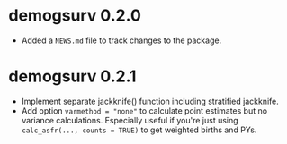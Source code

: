 # demogsurv 0.2.0

* Added a `NEWS.md` file to track changes to the package.

# demogsurv 0.2.1
* Implement separate jackknife() function including stratified jackknife.
* Add option `varmethod = "none"` to calculate point estimates but no variance 
  calculations. Especially useful if you're just using 
  `calc_asfr(..., counts = TRUE)` to get weighted births and PYs.
  
